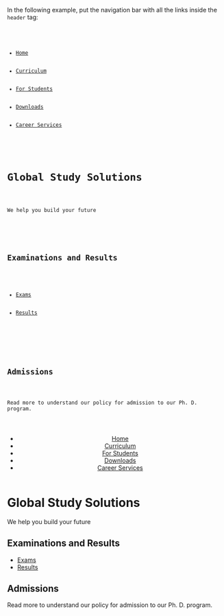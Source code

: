 In the following example,
put the navigation bar
with all the links inside the
`header` tag:

<codeblock language="html" type="exercise" testMode="fixedInput">
<code>
<ul>
  <li><a href="/home">Home</a></li>
  <li><a href="/curriculum">Curriculum</a></li>
  <li><a href="/students">For Students</a></li>
  <li><a href="/downloads">Downloads</a></li>
  <li><a href="/career">Career Services</a></li>
</ul>
<div>
  <h1>Global Study Solutions</h1>
  <p>We help you build your future</p>
</div>
<div>
  <h2>Examinations and Results</h2>
<ul>
  <li><a href="/exams">Exams</a></li>
  <li><a href="/results">Results</a>
  </li>
</ul>
</div>
<div>
  <h2>Admissions</h2>
  <p>Read more to understand our policy for admission to our Ph. D. program.</p>
</div>
</code>

<solution>
<header>
	<ul>
		<li><a href="/home">Home</a></li>
		<li><a href="/curriculum">Curriculum</a></li>
		<li><a href="/students">For Students</a></li>
		<li><a href="/downloads">Downloads</a></li>
		<li><a href="/career">Career Services</a></li>
	</ul>
</header>

<div>
	<h1>Global Study Solutions</h1>
	<p>We help you build your future</p>
</div>
<div>
	<h2>Examinations and Results</h2>
	<ul>
		<li><a href="/exams">Exams</a></li>
		<li><a href="/results">Results</a></li>
	</ul>
</div>
<div>
	<h2>Admissions</h2>
	<p>Read more to understand our policy for admission to our Ph. D. program.</p>
</div>
</solution>
</codeblock>
